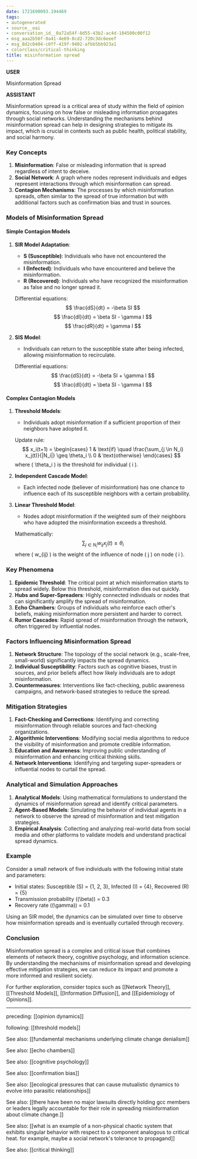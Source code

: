 ```yaml
---
date: 1721690093.194469
tags:
- autogenerated
- source__oai
- conversation_id__0a72a54f-8d55-43b2-ac4d-104500c00f12
- msg_aaa2b56f-0a41-4e69-8cd2-720c3dc6eeef
- msg_8d2c0404-c0ff-419f-9402-afbb5bb923a1
- colorclass/critical-thinking
title: misinformation spread
---
```


**USER**

Misinformation Spread


**ASSISTANT**

Misinformation spread is a critical area of study within the field of opinion dynamics, focusing on how false or misleading information propagates through social networks. Understanding the mechanisms behind misinformation spread can help in designing strategies to mitigate its impact, which is crucial in contexts such as public health, political stability, and social harmony.

### Key Concepts

1. **Misinformation**: False or misleading information that is spread regardless of intent to deceive.
2. **Social Network**: A graph where nodes represent individuals and edges represent interactions through which misinformation can spread.
3. **Contagion Mechanisms**: The processes by which misinformation spreads, often similar to the spread of true information but with additional factors such as confirmation bias and trust in sources.

### Models of Misinformation Spread

#### Simple Contagion Models

1. **SIR Model Adaptation**:
   - **S (Susceptible)**: Individuals who have not encountered the misinformation.
   - **I (Infected)**: Individuals who have encountered and believe the misinformation.
   - **R (Recovered)**: Individuals who have recognized the misinformation as false and no longer spread it.

   Differential equations:
   $$
   \frac{dS}{dt} = -\beta SI
   $$
   $$
   \frac{dI}{dt} = \beta SI - \gamma I
   $$
   $$
   \frac{dR}{dt} = \gamma I
   $$

2. **SIS Model**:
   - Individuals can return to the susceptible state after being infected, allowing misinformation to recirculate.

   Differential equations:
   $$
   \frac{dS}{dt} = -\beta SI + \gamma I
   $$
   $$
   \frac{dI}{dt} = \beta SI - \gamma I
   $$

#### Complex Contagion Models

1. **Threshold Models**:
   - Individuals adopt misinformation if a sufficient proportion of their neighbors have adopted it.

   Update rule:
   $$
   x_i(t+1) = \begin{cases}
   1 & \text{if} \quad \frac{\sum_{j \in N_i} x_j(t)}{|N_i|} \geq \theta_i \\
   0 & \text{otherwise}
   \end{cases}
   $$
   where \( \theta_i \) is the threshold for individual \( i \).

2. **Independent Cascade Model**:
   - Each infected node (believer of misinformation) has one chance to influence each of its susceptible neighbors with a certain probability.

3. **Linear Threshold Model**:
   - Nodes adopt misinformation if the weighted sum of their neighbors who have adopted the misinformation exceeds a threshold.

   Mathematically:
   $$
   \sum_{j \in N_i} w_{ij} x_j(t) \geq \theta_i
   $$
   where \( w_{ij} \) is the weight of the influence of node \( j \) on node \( i \).

### Key Phenomena

1. **Epidemic Threshold**: The critical point at which misinformation starts to spread widely. Below this threshold, misinformation dies out quickly.
2. **Hubs and Super-Spreaders**: Highly connected individuals or nodes that can significantly amplify the spread of misinformation.
3. **Echo Chambers**: Groups of individuals who reinforce each other's beliefs, making misinformation more persistent and harder to correct.
4. **Rumor Cascades**: Rapid spread of misinformation through the network, often triggered by influential nodes.

### Factors Influencing Misinformation Spread

1. **Network Structure**: The topology of the social network (e.g., scale-free, small-world) significantly impacts the spread dynamics.
2. **Individual Susceptibility**: Factors such as cognitive biases, trust in sources, and prior beliefs affect how likely individuals are to adopt misinformation.
3. **Countermeasures**: Interventions like fact-checking, public awareness campaigns, and network-based strategies to reduce the spread.

### Mitigation Strategies

1. **Fact-Checking and Corrections**: Identifying and correcting misinformation through reliable sources and fact-checking organizations.
2. **Algorithmic Interventions**: Modifying social media algorithms to reduce the visibility of misinformation and promote credible information.
3. **Education and Awareness**: Improving public understanding of misinformation and enhancing critical thinking skills.
4. **Network Interventions**: Identifying and targeting super-spreaders or influential nodes to curtail the spread.

### Analytical and Simulation Approaches

1. **Analytical Models**: Using mathematical formulations to understand the dynamics of misinformation spread and identify critical parameters.
2. **Agent-Based Models**: Simulating the behavior of individual agents in a network to observe the spread of misinformation and test mitigation strategies.
3. **Empirical Analysis**: Collecting and analyzing real-world data from social media and other platforms to validate models and understand practical spread dynamics.

### Example

Consider a small network of five individuals with the following initial state and parameters:
- Initial states: Susceptible (S) = {1, 2, 3}, Infected (I) = {4}, Recovered (R) = {5}
- Transmission probability (\(\beta\)) = 0.3
- Recovery rate (\(\gamma\)) = 0.1

Using an SIR model, the dynamics can be simulated over time to observe how misinformation spreads and is eventually curtailed through recovery.

### Conclusion

Misinformation spread is a complex and critical issue that combines elements of network theory, cognitive psychology, and information science. By understanding the mechanisms of misinformation spread and developing effective mitigation strategies, we can reduce its impact and promote a more informed and resilient society.

For further exploration, consider topics such as [[Network Theory]], [[Threshold Models]], [[Information Diffusion]], and [[Epidemiology of Opinions]].


---

preceding: [[opinion dynamics]]  


following: [[threshold models]]

See also: [[fundamental mechanisms underlying climate change denialism]]


See also: [[echo chambers]]


See also: [[cognitive psychology]]


See also: [[confirmation bias]]


See also: [[ecological pressures that can cause mutualistic dynamics to evolve into parasitic relationships]]


See also: [[there have been no major lawsuits directly holding gcc members or leaders legally accountable for their role in spreading misinformation about climate change.]]


See also: [[what is an example of a non-physical chaotic system that exhibits singular behavior with respect to a component analogous to critical heat. for example, maybe a social network's tolerance to propagand]]


See also: [[critical thinking]]